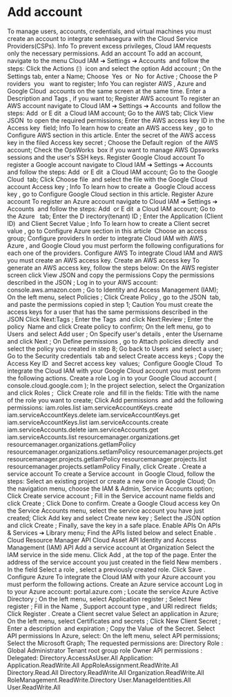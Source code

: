 # Add account 

To manage users, accounts, credentials, and virtual machines you must create an account to integrate senhasegura with the Cloud Service Providers(CSPs).
Info
To prevent excess privileges, 
Cloud IAM
 requests only the necessary permissions.
Add an account
To add an account, navigate to the menu 
Cloud IAM ➔ Settings ➔ Accounts 
and follow the steps:
Click the 
Actions
(⁝) 
icon and select the option 
Add account
;
On the 
Settings
 tab, enter a 
Name;
Choose
 Yes 
or
 No 
for 
Active
;
Choose the 
P
roviders 
you
 
want to register;
Info
You can register 
AWS
, 
Azure
 and 
Google Cloud 
accounts on the same screen at the same time.
Enter a 
Description
 and 
Tags
, if you want to;
Register AWS account
To register an AWS account navigate to 
Cloud IAM ➔ Settings ➔ Accounts 
and follow the steps:
Add 
or 
E
dit 
a Cloud IAM account;
Go to the 
AWS
 tab;
Click 
View JSON 
to open the required permissions;
Enter the AWS access key ID in the 
Access key 
field;
Info
To learn how to create an 
AWS access key
, go to 
Configure AWS
 section in this article.
Enter the secret of the AWS access key in the filed 
Access key secret
;
Choose the 
Default region 
of the AWS account;
Check the 
OpsWorks 
box if you want to manage AWS Opsworks sessions and the user's SSH keys.
Register Google Cloud account
To register a Google account navigate to 
Cloud IAM ➔ Settings ➔ Accounts 
and follow the steps:
Add 
or 
E
dit 
a Cloud IAM account;
Go to the 
Google Cloud 
tab;
Click 
Choose file 
and select the file with the Google Cloud account 
Access key
;
Info
To learn how to create a
 Google Cloud access key
, go to 
Configure Google Cloud
 section in this article.
Register Azure account
To register an Azure account navigate to 
Cloud IAM ➔ Settings ➔ Accounts 
and follow the steps:
Add 
or 
E
dit 
a Cloud IAM account;
Go to the 
Azure
 
tab;
Enter the 
D
irectory(tenant) ID
;
Enter the 
Application (Client ID) 
and 
Client Secret Value
;
Info
To learn how to create a 
Client secret value
, go to 
Configure Azure
 section in this article 
Choose an access group;
Configure providers
In order to integrate Cloud IAM with 
AWS
, 
Azure
, and 
Google Cloud
 you must perform the following configurations for each one of the providers.
Configure AWS
To integrate Cloud IAM and AWS you must create an AWS access key.
Create an AWS access key
To generate an AWS access key, follow the steps below:
On the AWS register screen click 
View JSON
 and copy the permissions
Copy the permissions described in the 
JSON
;
Log in to your AWS account: 
console.aws.amazon.com
;
Go to 
Identity and Access Management (IAM);
On the left menu, select 
Policies
;
Click 
Create Policy
, go to the 
JSON 
tab, and paste the permissions copied in step 1;
Caution
You must create the access keys for a user that has the same permissions described in the 
JSON
Click 
Next:Tags
;
Enter the 
Tags 
and click 
Next:Review
;
Enter the policy
 Name
 and click 
Create policy
 to confirm;
On the left menu, go to 
Users 
and select 
Add user
;
On 
Specify user's details
, enter the 
Username 
and click 
Next
;
On 
Define permissions
, go to 
Attach policies directly 
and select the policy you created in step 8;
Go back to 
Users 
and select a user;
Go to the 
Security credentials 
tab and select 
Create access keys
;
Copy the 
Access Key ID 
and 
Secret access key 
values; 
Configure Google Cloud 
To integrate the Cloud IAM with your Google Cloud account you must perform the following actions.
Create a role
Log in to your Google Cloud account (
console.cloud.google.com
);
In the project selection, select the 
Organization
 and click 
Roles
; 
Click 
Create role 
and fill in the fields:
Title
 with the name of the role you want to create;
Click 
Add permissions 
and add the following permissions:
iam.roles.list
iam.serviceAccountKeys.create
iam.serviceAccountKeys.delete
iam.serviceAccountKeys.get
iam.serviceAccountKeys.list
iam.serviceAccounts.create
iam.serviceAccounts.delete
iam.serviceAccounts.get
iam.serviceAccounts.list
resourcemanager.organizations.get
resourcemanager.organizations.getIamPolicy
resourcemanager.organizations.setIamPolicy
resourcemanager.projects.get
resourcemanager.projects.getIamPolicy
resourcemanager.projects.list
resourcemanager.projects.setIamPolicy
Finally, click 
Create
.
Create a service account
To create a 
Service account 
in Google Cloud, follow the steps:
Select an existing project or create a new one in Google Cloud;
On the navigation menu, choose the 
IAM & Admin, Service Accounts
 option;
Click 
Create service account
;
Fill in the 
Service account name
 fields and click 
Create
;
Click 
Done
 to confirm.
Create a Google Cloud access key
On the 
Service Accounts
 menu, select the service account you have just created;
Click 
Add key
 and select 
Create new key
;
Select the 
JSON
 option and click 
Create
;
Finally, 
save the key
 in a safe place.
Enable APIs
On 
APIs & Services ➔ Library
 menu;
Find the APIs listed below and select 
Enable
.
Cloud Resource Manager API
Cloud Asset API
Identity and Access Management (IAM) API
Add a service account at Organization
Select the 
IAM
 service in the side menu.
Click 
Add
, at the top of the page.
Enter the address of the service account you just created in the field 
New members
.
In the field 
Select a role
, select a previously created role.
Click 
Save
.
Configure Azure
To integrate the Cloud IAM with your Azure account you must perform the following actions.
Create an Azure service account
Log in to your Azure account: 
portal.azure.com
;
Locate the service 
Azure Active Directory
;
On the left menu, select 
Application register
;
Select 
New register
;
Fill in the 
Name
, 
Support account type
, and 
URI redirect 
fields;
Click 
Register
.
Create a Client secret value
Select an application in Azure;
On the left menu, select 
Certificates and secrets
;
Click 
New Client Secret
;
Enter a 
description 
and 
expiration
;
Copy the 
Value 
of the Secret.
Select API permissions
In Azure, select:
On the left menu, select API permissions;
Select the Microsoft Graph;
The requested permissions are:
Directory Role
:
Global Administrator
Tenant root group role
Owner
API permissions
:
Delegated:
Directory.AccessAsUser.All
Application:
Application.ReadWrite.All
AppRoleAssignment.ReadWrite.All
Directory.Read.All
Directory.ReadWrite.All
Organization.ReadWrite.All
RoleManagement.ReadWrite.Directory
User.ManageIdentities.All
User.ReadWrite.All